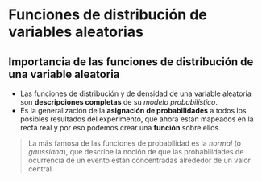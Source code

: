 # Funciones de distribución de variables aleatorias
## Importancia de las funciones de distribución de una variable aleatoria

- Las funciones de distribución y de densidad de una variable aleatoria son **descripciones completas** de su *modelo probabilístico*.
- Es la generalización de la **asignación de probabilidades** a todos los posibles resultados del experimento, que ahora están mapeados en la recta real y por eso podemos crear una **función** sobre ellos.

> La más famosa de las funciones de probabilidad es la *normal* (o *gaussiana*), que describe la noción de que las probabilidades de ocurrencia de un evento están concentradas alrededor de un valor central.
